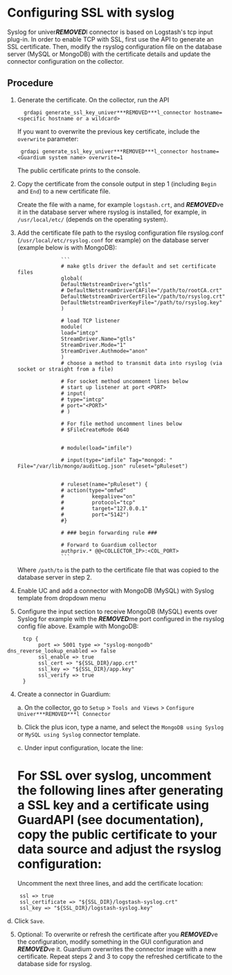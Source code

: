 # Configuring SSL with syslog

Syslog for univer***REMOVED***l connector is based on Logstash's tcp input plug-in. In order to enable TCP with SSL, first use the API to generate an SSL certificate. Then, modify the rsyslog configuration file on the database server (MySQL or MongoDB) with the certificate details and update the connector configuration on the collector.

## Procedure
1.	Generate the certificate. On the collector, run the API

          grdapi generate_ssl_key_univer***REMOVED***l_connector hostname=<specific hostname or a wildcard>

       If you want to overwrite the previous key certificate, include the ```overwrite``` parameter:

         grdapi generate_ssl_key_univer***REMOVED***l_connector hostname=<Guardium system name> overwrite=1

       The public certificate prints to the console.

2.	Copy the certificate from the console output in step 1 (including ```Begin``` and ```End```) to a new certificate file.

       Create the file with a name, for example ```logstash.crt```, and ***REMOVED***ve it in the database server where rsyslog is installed, for example, in ```/usr/local/etc/``` (depends on the operating system).

3.	Add the certificate file path to the rsyslog configuration file rsyslog.conf (```/usr/local/etc/rsyslog.conf``` for example) on the database server (example below is with MongoDB):

                      ```
                      # make gtls driver the default and set certificate files
                      global(
                      DefaultNetstreamDriver="gtls"
                      # DefaultNetstreamDriverCAFile="/path/to/rootCA.crt"
                      DefaultNetstreamDriverCertFile="/path/to/rsyslog.crt"
                      DefaultNetstreamDriverKeyFile="/path/to/rsyslog.key"
                      )

                      # load TCP listener
                      module(
                      load="imtcp"
                      StreamDriver.Name="gtls"
                      StreamDriver.Mode="1"
                      StreamDriver.Authmode="anon"
                      )
                      # choose a method to transmit data into rsyslog (via socket or straight from a file)

                      # For socket method uncomment lines below
                      # start up listener at port <PORT>
                      # input(
                      # type="imtcp"
                      # port="<PORT>"
                      # )

                      # For file method uncomment lines below
                      # $FileCreateMode 0640


                      # module(load="imfile")

                      # input(type="imfile" Tag="mongod: " File="/var/lib/mongo/auditLog.json" ruleset="pRuleset")


                      # ruleset(name="pRuleset") {
                      #	action(type="omfwd"
                      # 		keepalive="on"
                      #			protocol="tcp"
                      #			target="127.0.0.1"
                      #			port="5142")
                      #}

                      # ### begin forwarding rule ###

                      # Forward to Guardium collector
                      authpriv.* @@<COLLECTOR_IP>:<COL_PORT>
                      ```

     Where ```/path/to``` is the path to the certificate file that was copied to the database server in step 2.

4. Enable UC and add a connector with MongoDB (MySQL) with Syslog template from dropdown menu
5. Configure the input section to receive MongoDB (MySQL) events over Syslog for example with the ***REMOVED***me port configured in the rsyslog config file above. Example with MongoDB:

  ```
       tcp {
            port => 5001 type => "syslog-mongodb" dns_reverse_lookup_enabled => false
            ssl_enable => true
            ssl_cert => "${SSL_DIR}/app.crt"
            ssl_key => "${SSL_DIR}/app.key"
            ssl_verify => true
       }
   ```


4.	Create a connector in Guardium:

     a.	On the collector, go to ```Setup``` > ```Tools and Views``` > ```Configure Univer***REMOVED***l Connector```

     b.	Click the plus icon, type a name, and select the ```MongoDB using Syslog``` or  ```MySQL using Syslog``` connector template.

     c.	Under input configuration, locate the line:

       # For SSL over syslog, uncomment the following lines after generating a SSL key and a certificate using GuardAPI (see documentation), copy the public certificate to your data source and adjust the rsyslog configuration:

    Uncomment the next three lines, and add the certificate location:
```
    ssl => true
	ssl_certificate => "${SSL_DIR}/logstash-syslog.crt"
	ssl_key => "${SSL_DIR}/logstash-syslog.key"
  ```
  d.	Click ```Save```.

5. Optional: To overwrite or refresh the certificate after you ***REMOVED***ve the configuration, modify something in the GUI configuration and ***REMOVED***ve it. Guardium overwrites the connector image with a new certificate. Repeat steps 2 and 3 to copy the refreshed certificate to the database side for rsyslog.

